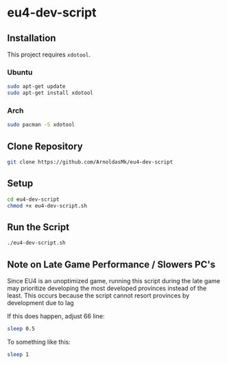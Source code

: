 # eu4-dev-script

## Installation

This project requires `xdotool`.

### Ubuntu

```bash
sudo apt-get update  
sudo apt-get install xdotool
```

### Arch

```bash
sudo pacman -S xdotool
```

## Clone Repository

```bash
git clone https://github.com/ArnoldasMk/eu4-dev-script
```

## Setup

```bash
cd eu4-dev-script
chmod +x eu4-dev-script.sh
```

## Run the Script
```bash
./eu4-dev-script.sh
```
## Note on Late Game Performance / Slowers PC's
Since EU4 is an unoptimized game, running this script during the late game may prioritize developing the most developed provinces instead of the least. This occurs because the script cannot resort provinces by development due to lag

If this does happen, adjust 66 line:
```bash
sleep 0.5
```
To something like this:
```bash
sleep 1 
```




